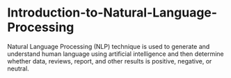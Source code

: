 # Introduction-to-Natural-Language-Processing
Natural Language Processing (NLP) technique is used to generate and understand human language using artificial intelligence and then determine whether data, reviews, report, and other results is positive, negative, or neutral.
